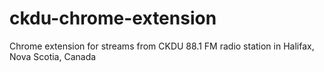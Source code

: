 # ckdu-chrome-extension
Chrome extension for streams from CKDU 88.1 FM radio station in Halifax, Nova Scotia, Canada
